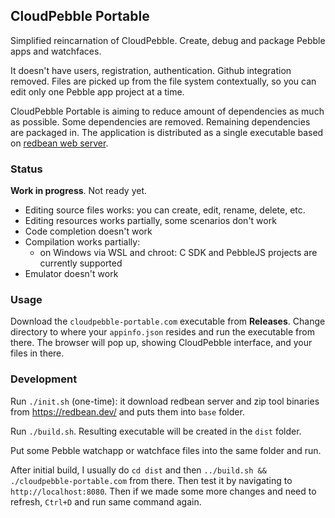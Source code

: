 ## CloudPebble Portable

Simplified reincarnation of CloudPebble. Create, debug and package Pebble apps and watchfaces.

It doesn't have users, registration, authentication. Github integration removed. Files are picked up from the file system
contextually, so you can edit only one Pebble app project at a time.

CloudPebble Portable is aiming to reduce amount of dependencies as much as possible. Some dependencies are removed.
Remaining dependencies are packaged in. The application is distributed as a single executable based on [redbean web server](https://redbean.dev).

### Status

**Work in progress**. Not ready yet.

- Editing source files works: you can create, edit, rename, delete, etc.
- Editing resources works partially, some scenarios don't work
- Code completion doesn't work
- Compilation works partially:
    - on Windows via WSL and chroot: C SDK and PebbleJS projects are currently supported
- Emulator doesn't work

### Usage

Download the `cloudpebble-portable.com` executable from **Releases**. Change directory to where your `appinfo.json` resides and run the executable from there. The browser will pop up, showing CloudPebble interface, and your files in there.

### Development

Run `./init.sh` (one-time): it download redbean server and zip tool binaries from https://redbean.dev/ and puts them into `base` folder.

Run `./build.sh`. Resulting executable will be created in the `dist` folder.

Put some Pebble watchapp or watchface files into the same folder and run.

After initial build, I usually do `cd dist` and then `../build.sh && ./cloudpebble-portable.com` from there.
Then test it by navigating to `http://localhost:8080`. Then if we made some more changes and need to refresh, `Ctrl+D` and run same command again.